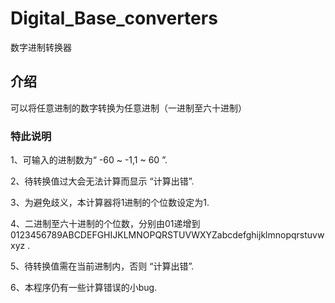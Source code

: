 # Digital_Base_converters

数字进制转换器

## 介绍

可以将任意进制的数字转换为任意进制（一进制至六十进制）

### 特此说明

1、可输入的进制数为“ -60 ~ -1,1 ~ 60 ”.

2、待转换值过大会无法计算而显示 “计算出错”.

3、为避免歧义，本计算器将1进制的个位数设定为1.

4、二进制至六十进制的个位数，分别由01递增到 0123456789ABCDEFGHIJKLMNOPQRSTUVWXYZabcdefghijklmnopqrstuvwxyz .
      
5、待转换值需在当前进制内，否则 “计算出错”.

6、本程序仍有一些计算错误的小bug.
